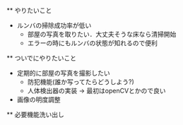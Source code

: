 ** やりたいこと
- ルンバの掃除成功率が低い
  - 部屋の写真を取りたい．大丈夫そうな床なら清掃開始
  - エラーの時にもルンバの状態が知れるので便利

** ついでにやりたいこと
- 定期的に部屋の写真を撮影したい
   - 防犯機能(誰か写ってたらどうしよう?)
   - 人体検出器の実装 -> 最初はopenCVとかので良い
- 画像の明度調整


** 必要機能洗い出し
